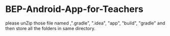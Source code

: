 # BEP-Android-App-for-Teachers
please unZip those file named ,".gradle", ".idea", "app", "build", "gradle"
and then store all the folders in same directory.
